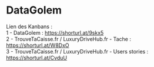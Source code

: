 # DataGolem

Lien des Kanbans :<br>
1 - DataGolem : https://shorturl.at/9skx5<br>
2 - TrouveTaCaisse.fr / LuxuryDriveHub.fr - Tache : https://shorturl.at/W8DxO<br>
3 - TrouveTaCaisse.fr / LuxuryDriveHub.fr - Users stories : https://shorturl.at/CvduU
